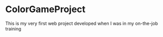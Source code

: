 # ColorGameProject
 This is my very first web project developed when I was in my on-the-job training
